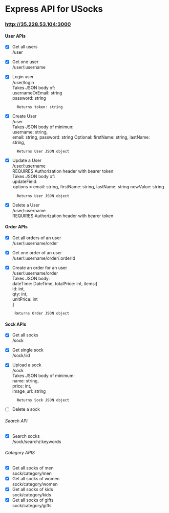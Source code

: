 # Express API for USocks

### http://35.228.53.104:3000
#### User APIs
- [x] Get all users  
      /user  
- [x] Get one user  
        /user/:username  
- [x] Login user   
        /user/login  
        Takes JSON body of:    
        usernameOrEmail: string    
        password: string  
        
        Returns token: string
- [x] Create User    
         /user  
        Takes JSON body of minimun:    
        username: string,   
        email: string,
        password: string
        Optional:
        firstName: string,
        lastName: string,
        
        Returns User JSON object    
- [x] Update a User  
        /user/:username  
        REQUIRES Authorization header with bearer token      
        Takes JSON body of:      
        updateField: <option>    
          options = email: string,    
                    firstName: string,      
                    lastName: string      
          newValue: string   
          
        Returns User JSON object     
- [x]  Delete a User    
        /user/:username  
        REQUIRES Authorization header with bearer token  

#### Order APIs
- [x]  Get all orders of an user  
        /user/:username/order  
- [x]  Get one order of an user  
        /user/:username/order/:orderId  
- [x]  Create an order for an user  
        /user/:username/order  
        Takes JSON body:  
        dateTime: DateTime,
        totalPrice: int,
        items:[  
                id: int,  
                qty: int,  
                unitPrice: int  
        ]  
        
        Returns Order JSON object  

#### Sock APIs 
- [x] Get all socks  
        /sock  
- [x] Get single sock  
        /sock/:id  
- [x] Upload a sock  
        /sock  
        Takes JSON body of minimum:  
        name: string,  
        price: int,  
        image_url: string  
  
        Returns Sock JSON object    
- [ ] Delete a sock  
###### Search API
- [x] Search socks  
        /sock/search/:keywords  
###### Category APIS
- [x] Get all socks of men  
        sock/category/men  
- [x] Get all socks of women  
        sock/category/women  
- [x] Get all socks of kids  
        sock/category/kids  
- [x] Get all socks of gifts  
        sock/category/gifts  
